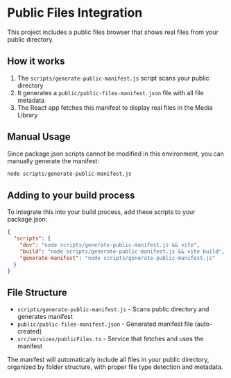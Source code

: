 # Public Files Integration

This project includes a public files browser that shows real files from your public directory.

## How it works

1. The `scripts/generate-public-manifest.js` script scans your public directory
2. It generates a `public/public-files-manifest.json` file with all file metadata
3. The React app fetches this manifest to display real files in the Media Library

## Manual Usage

Since package.json scripts cannot be modified in this environment, you can manually generate the manifest:

```bash
node scripts/generate-public-manifest.js
```

## Adding to your build process

To integrate this into your build process, add these scripts to your package.json:

```json
{
  "scripts": {
    "dev": "node scripts/generate-public-manifest.js && vite",
    "build": "node scripts/generate-public-manifest.js && vite build",
    "generate-manifest": "node scripts/generate-public-manifest.js"
  }
}
```

## File Structure

- `scripts/generate-public-manifest.js` - Scans public directory and generates manifest
- `public/public-files-manifest.json` - Generated manifest file (auto-created)
- `src/services/publicFiles.ts` - Service that fetches and uses the manifest

The manifest will automatically include all files in your public directory, organized by folder structure, with proper file type detection and metadata.